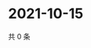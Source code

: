 # 2021-10-15

共 0 条

<!-- BEGIN WEIBO -->
<!-- 最后更新时间 Fri Oct 15 2021 22:13:21 GMT+0800 (China Standard Time) -->

<!-- END WEIBO -->
